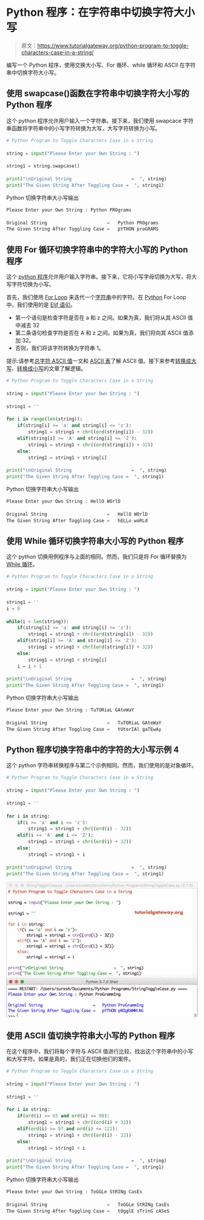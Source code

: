 # Python 程序：在字符串中切换字符大小写

> 原文：<https://www.tutorialgateway.org/python-program-to-toggle-characters-case-in-a-string/>

编写一个 Python 程序，使用交换大小写、For 循环、while 循环和 ASCII 在字符串中切换字符大小写。

## 使用 swapcase()函数在字符串中切换字符大小写的 Python 程序

这个 python 程序允许用户输入一个字符串。接下来，我们使用 swapcace 字符串函数将字符串中的小写字符转换为大写，大写字符转换为小写。

```py
# Python Program to Toggle Characters Case in a String

string = input("Please Enter your Own String : ")

string1 = string.swapcase()

print("\nOriginal String                      =  ", string)
print("The Given String After Toggling Case =  ", string1)
```

Python 切换字符串大小写输出

```py
Please Enter your Own String : Python PROgrams

Original String                      =   Python PROgrams
The Given String After Toggling Case =   pYTHON proGRAMS
```

## 使用 For 循环切换字符串中的字符大小写的 Python 程序

这个 [python 程序](https://www.tutorialgateway.org/python-programming-examples/)允许用户输入字符串。接下来，它将小写字母切换为大写，将大写字符切换为小写。

首先，我们使用 [For Loop](https://www.tutorialgateway.org/python-for-loop/) 来迭代一个[字符串](https://www.tutorialgateway.org/python-string/)中的字符。在 [Python](https://www.tutorialgateway.org/python-tutorial/) For Loop 中，我们使用的是 [Elif 语句](https://www.tutorialgateway.org/python-elif-statement/)。

*   第一个语句是检查字符是否在 a 和 z 之间。如果为真，我们将从其 ASCII 值中减去 32
*   第二条语句检查字符是否在 A 和 z 之间。如果为真，我们将向其 ASCII 值添加 32。
*   否则，我们将该字符转换为字符串 1。

提示:请参考[总字符 ASCII 值](https://www.tutorialgateway.org/python-program-to-find-ascii-value-of-total-characters-in-a-string/)一文和 [ASCII 表](https://www.tutorialgateway.org/ascii-table/)了解 ASCII 值。接下来参考[转换成大写](https://www.tutorialgateway.org/python-program-to-convert-string-to-uppercase/)、[转换成小写](https://www.tutorialgateway.org/python-program-to-convert-string-to-lowercase/)的文章了解逻辑。

```py
# Python Program to Toggle Characters Case in a String

string = input("Please Enter your Own String : ")

string1 = ''

for i in range(len(string)):
    if(string[i] >= 'a' and string[i] <= 'z'): 
        string1 = string1 + chr((ord(string[i]) - 32)) 
    elif(string[i] >= 'A' and string[i] <= 'Z'):
        string1 = string1 + chr((ord(string[i]) + 32))
    else:
        string1 = string1 + string[i]

print("\nOriginal String                      =  ", string)
print("The Given String After Toggling Case =  ", string1)
```

Python 切换字符串大小写输出

```py
Please Enter your Own String : HellO WOrlD

Original String                      =   HellO WOrlD
The Given String After Toggling Case =   hELLo woRLd
```

## 使用 While 循环切换字符串大小写的 Python 程序

这个 python 切换用例程序与上面的相同。然而，我们只是将 For 循环替换为 [While 循环](https://www.tutorialgateway.org/python-while-loop/)。

```py
# Python Program to Toggle Characters Case in a String

string = input("Please Enter your Own String : ")

string1 = ''
i = 0

while(i < len(string)): 
    if(string[i] >= 'a' and string[i] <= 'z'): 
        string1 = string1 + chr((ord(string[i]) - 32)) 
    elif(string[i] >= 'A' and string[i] <= 'Z'):
        string1 = string1 + chr((ord(string[i]) + 32))
    else:
        string1 = string1 + string[i]
    i = i + 1

print("\nOriginal String                      =  ", string)
print("The Given String After Toggling Case =  ", string1)
```

Python 切换字符串大小写输出

```py
Please Enter your Own String : TuTORiaL GAteWaY

Original String                      =   TuTORiaL GAteWaY
The Given String After Toggling Case =   tUtorIAl gaTEwAy
```

## Python 程序切换字符串中的字符的大小写示例 4

这个 python 字符串转换程序与第二个示例相同。然而，我们使用的是对象循环。

```py
# Python Program to Toggle Characters Case in a String

string = input("Please Enter your Own String : ")

string1 = ''

for i in string:
    if(i >= 'a' and i <= 'z'): 
        string1 = string1 + chr((ord(i) - 32)) 
    elif(i >= 'A' and i <= 'Z'):
        string1 = string1 + chr((ord(i) + 32))
    else:
        string1 = string1 + i

print("\nOriginal String                      =  ", string)
print("The Given String After Toggling Case =  ", string1)
```

![Python Program to Toggle Characters Case in a String 4](img/e06c74d6f698cba81d27b46e847afb45.png)

## 使用 ASCII 值切换字符串大小写的 Python 程序

在这个程序中，我们将每个字符与 ASCII 值进行比较，找出这个字符串中的小写和大写字符。如果是真的，我们正在切换他们的案件。

```py
# Python Program to Toggle Characters Case in a String

string = input("Please Enter your Own String : ")

string1 = ''

for i in string:
    if(ord(i) >= 65 and ord(i) <= 90): 
        string1 = string1 + chr((ord(i) + 32)) 
    elif(ord(i) >= 97 and ord(i) <= 122):
        string1 = string1 + chr((ord(i) - 32))
    else:
        string1 = string1 + i

print("\nOriginal String                      =  ", string)
print("The Given String After Toggling Case =  ", string1)
```

Python 切换字符串大小写输出

```py
Please Enter your Own String : ToGGLe StRINg CasEs

Original String                      =   ToGGLe StRINg CasEs
The Given String After Toggling Case =   tOgglE sTrinG cASeS
```